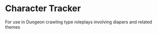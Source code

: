 # Character Tracker
For use in Dungeon crawling type roleplays involving diapers and related themes
